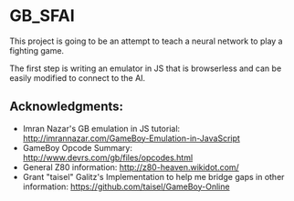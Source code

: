 # GB_SFAI

This project is going to be an attempt to teach a neural network to play a fighting game. 

The first step is writing an emulator in JS that is browserless and can be easily modified to connect to the AI.

## Acknowledgments:

- Imran Nazar's GB emulation in JS tutorial: http://imrannazar.com/GameBoy-Emulation-in-JavaScript
- GameBoy Opcode Summary: http://www.devrs.com/gb/files/opcodes.html
- General Z80 information: http://z80-heaven.wikidot.com/
- Grant "taisel" Galitz's Implementation to help me bridge gaps in other information: https://github.com/taisel/GameBoy-Online